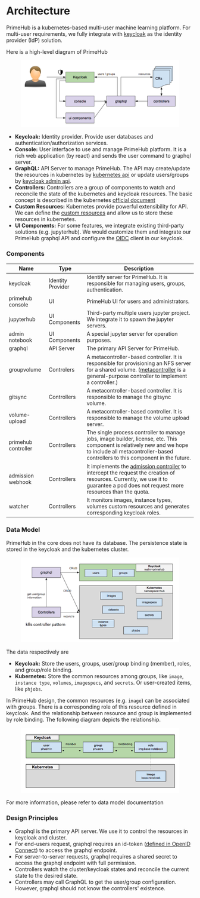 # Architecture

PrimeHub is a kubernetes-based multi-user machine learning platform. For multi-user requirements, we fully integrate with [keycloak](http://keycloak.org/) as the identity provider (IdP) solution.

Here is a high-level diagram of PrimeHub&#x20;

<figure><img src="../../.gitbook/assets/architecture.png" alt=""><figcaption></figcaption></figure>

* **Keycloak:** Identity provider. Provide user databases and authentication/authorization services.
* **Console:** User interface to use and manage PrimeHub platform. It is a rich web application (by react) and sends the user command to graphql server.
* **GraphQL:** API Server to manage PrimeHub. The API may create/update the resources in kubernetes by [kubernetes api](https://kubernetes.io/docs/reference/#api-reference) or update users/groups by [keycloak admin api](https://www.keycloak.org/docs-api/8.0/rest-api/index.html).
* **Controllers:** Controllers are a group of components to watch and reconcile the state of the kubernetes and keycloak resources. The basic concept is described in the kubernetes [official document](https://kubernetes.io/docs/concepts/architecture/controller/)
* **Custom Resources:** Kubernetes provide powerful extensibility for API. We can define the [custom resources](https://kubernetes.io/docs/concepts/extend-kubernetes/api-extension/custom-resources/) and allow us to store these resources in kubernetes.
* **UI Components:** For some features, we integrate existing third-party solutions (e.g. jupyterhub). We would customize them and integrate our PrimeHub graphql API and configure the [OIDC](https://en.wikipedia.org/wiki/OpenID\_Connect) client in our keycloak.

### Components

| Name                | Type              | Description                                                                                                                                                                                                                                                          |
| ------------------- | ----------------- | -------------------------------------------------------------------------------------------------------------------------------------------------------------------------------------------------------------------------------------------------------------------- |
| keycloak            | Identity Provider | Identify server for PrimeHub. It is responsible for managing users, groups, authentication.                                                                                                                                                                          |
| primehub console    | UI                | PrimeHub UI for users and administrators.                                                                                                                                                                                                                            |
| jupyterhub          | UI Components     | Third-party multiple users jupyter project. We integrate it to spawn the jupyter servers.                                                                                                                                                                            |
| admin notebook      | UI Components     | A special jupyter server for operation purposes.                                                                                                                                                                                                                     |
| graphql             | API Server        | The primary API Server for PrimeHub.                                                                                                                                                                                                                                 |
| groupvolume         | Controlers        | A metacontroller-based controller. It is responsible for provisioning an NFS server for a shared volume. ([metacontroller](https://github.com/GoogleCloudPlatform/metacontroller) is a general-purpose controller to implement a controller.)                        |
| gitsync             | Controllers       | A metacontroller-based controller. It is responsible to manage the gitsync volume.                                                                                                                                                                                   |
| volume-upload       | Controllers       | A metacontroller-based controller. It is responsible to manage the volume upload server.                                                                                                                                                                             |
| primehub controller | Controllers       | The single process controller to manage jobs, image builder, license, etc. This component is relatively new and we hope to include all metacontroller-based controllers to this component in the future.                                                             |
| admission webhook   | Controllers       | It implements the [admission controller](https://kubernetes.io/docs/reference/access-authn-authz/admission-controllers/) to intercept the request the creation of resources. Currently, we use it to guarantee a pod does not request more resources than the quota. |
| watcher             | Controllers       | It monitors images, instance types, volumes custom resources and generates corresponding keycloak roles.                                                                                                                                                             |

### Data Model

PrimeHub in the core does not have its database. The persistence state is stored in the keycloak and the kubernetes cluster.&#x20;

<figure><img src="../../.gitbook/assets/architecture-data-model.png" alt=""><figcaption></figcaption></figure>

The data respectively are

* **Keycloak:** Store the users, groups, user/group binding (member), roles, and group/role binding.
* **Kubernetes:** Store the common resources among groups, like `image`, `instance type`, `volumes`, `imagespecs`, and `secrets`. Or user-created items, like `phjobs`.

In PrimeHub design, the common resources (e.g. `image`) can be associated with groups. There is a corresponding role of this resource defined in keycloak. And the relationship between resource and group is implemented by role binding. The following diagram depicts the relationship.&#x20;

<figure><img src="../../.gitbook/assets/architecture-data-model2.png" alt=""><figcaption></figcaption></figure>

For more information, please refer to data model documentation

### Design Principles

* Graphql is the primary API server. We use it to control the resources in keycloak and cluster.
* For end-users request, graphql requires an id-token ([defined in OpenID Connect](https://en.wikipedia.org/wiki/OpenID\_Connect)) to access the graphql endpoint.
* For server-to-server requests, graphql requires a shared secret to access the graphql endpoint with full permission.
* Controllers watch the cluster/keycloak states and reconcile the current state to the desired state.
* Controllers may call GraphQL to get the user/group configuration. However, graphql should not know the controllers' existence.
